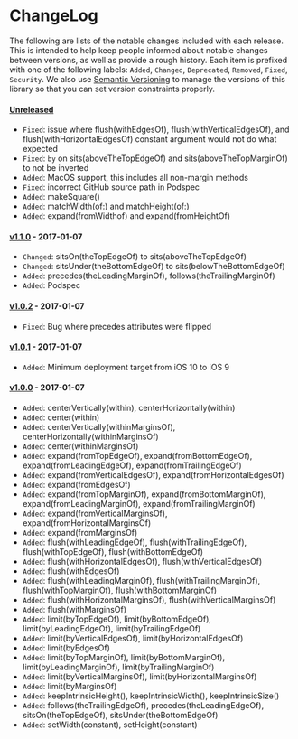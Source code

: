 # ChangeLog

The following are lists of the notable changes included with each release.
This is intended to help keep people informed about notable changes between
versions, as well as provide a rough history. Each item is prefixed with
one of the following labels: `Added`, `Changed`, `Deprecated`,
`Removed`, `Fixed`, `Security`. We also use [Semantic
Versioning](http://semver.org) to manage the versions of this library so
that you can set version constraints properly.

#### [Unreleased][unreleased]

* `Fixed`: issue where flush(withEdgesOf), flush(withVerticalEdgesOf), and
  flush(withHorizontalEdgesOf) constant argument would not do what expected
* `Fixed`: `by` on sits(aboveTheTopEdgeOf) and sits(aboveTheTopMarginOf) to not be inverted
* `Added`: MacOS support, this includes all non-margin methods
* `Fixed`: incorrect GitHub source path in Podspec
* `Added`: makeSquare()
* `Added`: matchWidth(of:) and matchHeight(of:)
* `Added`: expand(fromWidthof) and expand(fromHeightOf)

#### [v1.1.0][v1.1.0] - 2017-01-07

* `Changed`: sitsOn(theTopEdgeOf) to sits(aboveTheTopEdgeOf)
* `Changed`: sitsUnder(theBottomEdgeOf) to sits(belowTheBottomEdgeOf)
* `Added`: precedes(theLeadingMarginOf), follows(theTrailingMarginOf)
* `Added`: Podspec

#### [v1.0.2][v1.0.2] - 2017-01-07

* `Fixed`: Bug where precedes attributes were flipped

#### [v1.0.1][v1.0.1] - 2017-01-07

* `Added`: Minimum deployment target from iOS 10 to iOS 9

#### [v1.0.0][v1.0.0] - 2017-01-07

* `Added`: centerVertically(within), centerHorizontally(within)
* `Added`: center(within)
* `Added`: centerVertically(withinMarginsOf), centerHorizontally(withinMarginsOf)
* `Added`: center(withinMarginsOf)
* `Added`: expand(fromTopEdgeOf), expand(fromBottomEdgeOf), expand(fromLeadingEdgeOf), expand(fromTrailingEdgeOf)
* `Added`: expand(fromVerticalEdgesOf), expand(fromHorizontalEdgesOf)
* `Added`: expand(fromEdgesOf)
* `Added`: expand(fromTopMarginOf), expand(fromBottomMarginOf), expand(fromLeadingMarginOf), expand(fromTrailingMarginOf)
* `Added`: expand(fromVerticalMarginsOf), expand(fromHorizontalMarginsOf)
* `Added`: expand(fromMarginsOf)
* `Added`: flush(withLeadingEdgeOf), flush(withTrailingEdgeOf), flush(withTopEdgeOf), flush(withBottomEdgeOf)
* `Added`: flush(withHorizontalEdgesOf), flush(withVerticalEdgesOf)
* `Added`: flush(withEdgesOf)
* `Added`: flush(withLeadingMarginOf), flush(withTrailingMarginOf), flush(withTopMarginOf), flush(withBottomMarginOf)
* `Added`: flush(withHorizontalMarginsOf), flush(withVerticalMarginsOf)
* `Added`: flush(withMarginsOf)
* `Added`: limit(byTopEdgeOf), limit(byBottomEdgeOf), limit(byLeadingEdgeOf), limit(byTrailingEdgeOf)
* `Added`: limit(byVerticalEdgesOf), limit(byHorizontalEdgesOf)
* `Added`: limit(byEdgesOf)
* `Added`: limit(byTopMarginOf), limit(byBottomMarginOf), limit(byLeadingMarginOf), limit(byTrailingMarginOf)
* `Added`: limit(byVerticalMarginsOf), limit(byHorizontalMarginsOf)
* `Added`: limit(byMarginsOf)
* `Added`: keepIntrinsicHeight(), keepIntrinsicWidth(), keepIntrinsicSize()
* `Added`: follows(theTrailingEdgeOf), precedes(theLeadingEdgeOf), sitsOn(theTopEdgeOf), sitsUnder(theBottomEdgeOf)
* `Added`: setWidth(constant), setHeight(constant)

[unreleased]: https://github.com/uptech/Constraid/compare/1.1.0...HEAD
[v1.0.0]: https://github.com/uptech/Constraid/compare/d21a21...1.0.0
[v1.0.1]: https://github.com/uptech/Constraid/compare/1.0.0...1.0.1
[v1.0.2]: https://github.com/uptech/Constraid/compare/1.0.1...1.0.2
[v1.1.0]: https://github.com/uptech/Constraid/compare/1.0.2...1.1.0
